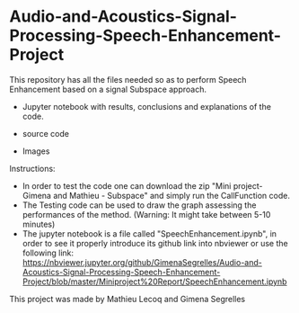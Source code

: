 # Audio-and-Acoustics-Signal-Processing-Speech-Enhancement-Project
This repository has all the files needed so as to perform Speech Enhancement based on a signal Subspace approach. 
- Jupyter notebook with results, conclusions and explanations of the code. 

- source code

- Images

Instructions:
- In order to test the code one can download the zip "Mini project- Gimena and Mathieu - Subspace" and simply run the CallFunction code.
- The Testing code can be used to draw the graph assessing the performances of the method. (Warning: It might take between 5-10 minutes) 
- The jupyter notebook is a file called "SpeechEnhancement.ipynb", in order to see it properly introduce its github link into nbviewer or use the following link: https://nbviewer.jupyter.org/github/GimenaSegrelles/Audio-and-Acoustics-Signal-Processing-Speech-Enhancement-Project/blob/master/Miniproject%20Report/SpeechEnhancement.ipynb


This project was made by Mathieu Lecoq and Gimena Segrelles

